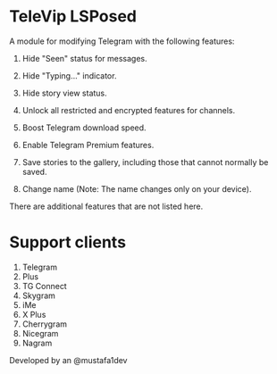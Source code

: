 # TeleVip LSPosed

A module for modifying Telegram with the following features:

1. Hide "Seen" status for messages.


2. Hide "Typing..." indicator.


3. Hide story view status.


4. Unlock all restricted and encrypted features for channels.


5. Boost Telegram download speed.


6. Enable Telegram Premium features.


7. Save stories to the gallery, including those that cannot normally be saved.


8. Change name (Note: The name changes only on your device).


There are additional features that are not listed here.

# Support clients
1. Telegram
2. Plus
3. TG Connect
4. Skygram
5. iMe
6. X Plus
7. Cherrygram
8. Nicegram
9. Nagram

Developed by an @mustafa1dev
